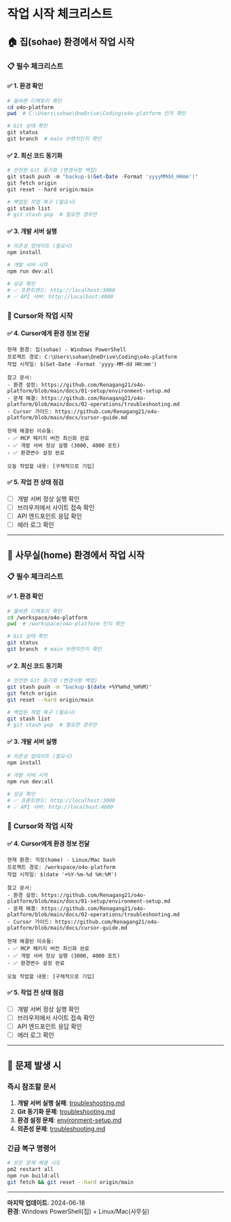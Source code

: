 # 작업 시작 체크리스트

## 🏠 **집(sohae) 환경에서 작업 시작**

### 📋 **필수 체크리스트**

#### ✅ **1. 환경 확인**
```powershell
# 올바른 디렉토리 확인
cd o4o-platform
pwd  # C:\Users\sohae\OneDrive\Coding\o4o-platform 인지 확인

# Git 상태 확인
git status
git branch  # main 브랜치인지 확인
```

#### ✅ **2. 최신 코드 동기화**
```powershell
# 안전한 Git 동기화 (변경사항 백업)
git stash push -m "backup-$(Get-Date -Format 'yyyyMMdd_HHmm')"
git fetch origin
git reset --hard origin/main

# 백업된 작업 복구 (필요시)
git stash list
# git stash pop  # 필요한 경우만
```

#### ✅ **3. 개발 서버 실행**
```powershell
# 의존성 업데이트 (필요시)
npm install

# 개발 서버 시작
npm run dev:all

# 성공 확인
# ✅ 프론트엔드: http://localhost:3000
# ✅ API 서버: http://localhost:4000
```

### 🤖 **Cursor와 작업 시작**

#### ✅ **4. Cursor에게 환경 정보 전달**
```
현재 환경: 집(sohae) - Windows PowerShell
프로젝트 경로: C:\Users\sohae\OneDrive\Coding\o4o-platform
작업 시작일: $(Get-Date -Format 'yyyy-MM-dd HH:mm')

참고 문서:
- 환경 설정: https://github.com/Renagang21/o4o-platform/blob/main/docs/01-setup/environment-setup.md
- 문제 해결: https://github.com/Renagang21/o4o-platform/blob/main/docs/02-operations/troubleshooting.md
- Cursor 가이드: https://github.com/Renagang21/o4o-platform/blob/main/docs/cursor-guide.md

현재 해결된 이슈들:
- ✅ MCP 패키지 버전 최신화 완료
- ✅ 개발 서버 정상 실행 (3000, 4000 포트)
- ✅ 환경변수 설정 완료

오늘 작업할 내용: [구체적으로 기입]
```

#### ✅ **5. 작업 전 상태 점검**
- [ ] 개발 서버 정상 실행 확인
- [ ] 브라우저에서 사이트 접속 확인  
- [ ] API 엔드포인트 응답 확인
- [ ] 에러 로그 확인

---

## 🏢 **사무실(home) 환경에서 작업 시작**

### 📋 **필수 체크리스트**

#### ✅ **1. 환경 확인**
```bash
# 올바른 디렉토리 확인
cd /workspace/o4o-platform
pwd  # /workspace/o4o-platform 인지 확인

# Git 상태 확인
git status
git branch  # main 브랜치인지 확인
```

#### ✅ **2. 최신 코드 동기화**
```bash
# 안전한 Git 동기화 (변경사항 백업)
git stash push -m "backup-$(date +%Y%m%d_%H%M)"
git fetch origin
git reset --hard origin/main

# 백업된 작업 복구 (필요시)
git stash list
# git stash pop  # 필요한 경우만
```

#### ✅ **3. 개발 서버 실행**
```bash
# 의존성 업데이트 (필요시)
npm install

# 개발 서버 시작
npm run dev:all

# 성공 확인
# ✅ 프론트엔드: http://localhost:3000
# ✅ API 서버: http://localhost:4000
```

### 🤖 **Cursor와 작업 시작**

#### ✅ **4. Cursor에게 환경 정보 전달**
```
현재 환경: 직장(home) - Linux/Mac bash
프로젝트 경로: /workspace/o4o-platform
작업 시작일: $(date '+%Y-%m-%d %H:%M')

참고 문서:
- 환경 설정: https://github.com/Renagang21/o4o-platform/blob/main/docs/01-setup/environment-setup.md
- 문제 해결: https://github.com/Renagang21/o4o-platform/blob/main/docs/02-operations/troubleshooting.md
- Cursor 가이드: https://github.com/Renagang21/o4o-platform/blob/main/docs/cursor-guide.md

현재 해결된 이슈들:
- ✅ MCP 패키지 버전 최신화 완료
- ✅ 개발 서버 정상 실행 (3000, 4000 포트)
- ✅ 환경변수 설정 완료

오늘 작업할 내용: [구체적으로 기입]
```

#### ✅ **5. 작업 전 상태 점검**
- [ ] 개발 서버 정상 실행 확인
- [ ] 브라우저에서 사이트 접속 확인  
- [ ] API 엔드포인트 응답 확인
- [ ] 에러 로그 확인

---

## 🚨 **문제 발생 시**

### 즉시 참조할 문서
1. **개발 서버 실행 실패**: [troubleshooting.md](02-operations/troubleshooting.md#사이트가-안-보일-때-5분-해결법)
2. **Git 동기화 문제**: [troubleshooting.md](02-operations/troubleshooting.md#git-동기화-충돌-해결)
3. **환경 설정 문제**: [environment-setup.md](01-setup/environment-setup.md)
4. **의존성 문제**: [troubleshooting.md](02-operations/troubleshooting.md#npm-yarn-의존성-문제)

### 긴급 복구 명령어
```bash
# 모든 문제 해결 시도
pm2 restart all
npm run build:all
git fetch && git reset --hard origin/main
```

---

**마지막 업데이트**: 2024-06-18  
**환경**: Windows PowerShell(집) + Linux/Mac(사무실)